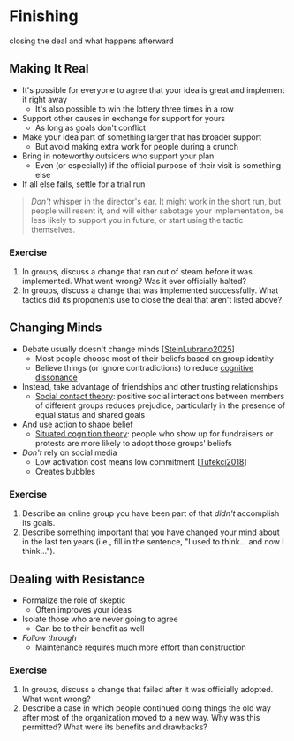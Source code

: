 # Finishing

<p class="subtitle" markdown="1">closing the deal and what happens afterward</p>

## Making It Real

-   It's possible for everyone to agree that your idea is great and implement it right away
    -   It's also possible to win the lottery three times in a row
-   Support other causes in exchange for support for yours
    -   As long as goals don't conflict
-   Make your idea part of something larger that has broader support
    -   But avoid making extra work for people during a crunch
-   Bring in noteworthy outsiders who support your plan
    -   Even (or especially) if the official purpose of their visit is something else
-   If all else fails, settle for a trial run

> *Don't* whisper in the director's ear.
> It might work in the short run,
> but people will resent it,
> and will either sabotage your implementation,
> be less likely to support you in future,
> or start using the tactic themselves.

<section class="exercise" markdown="1">

### Exercise

1.  In groups, discuss a change that ran out of steam before it was implemented.
    What went wrong?
    Was it ever officially halted?
1.  In groups, discuss a change that was implemented successfully.
    What tactics did its proponents use to close the deal that aren't listed above?

</section>

## Changing Minds

-   Debate usually doesn't change minds [[SteinLubrano2025](b:SteinLubrano2025)]
    -   Most people choose most of their beliefs based on group identity
    -   Believe things (or ignore contradictions) to reduce [cognitive dissonance](g:cognitive-dissonance)
-   Instead, take advantage of friendships and other trusting relationships
    -   [Social contact theory](g:social-contact-theory):
        positive social interactions between members of different groups reduces prejudice,
        particularly in the presence of equal status and shared goals
-   And use action to shape belief
    -   [Situated cognition theory](g:situated-cognition-theory):
        people who show up for fundraisers or protests are more likely to adopt those groups' beliefs
-   *Don't* rely on social media
    -   Low activation cost means low commitment [[Tufekci2018](b:Tufekci2018)]
    -   Creates bubbles

<section class="exercise" markdown="1">

### Exercise

1.  Describe an online group you have been part of that *didn't* accomplish its goals.
1.  Describe something important that you have changed your mind about in the last ten years
    (i.e., fill in the sentence, "I used to think… and now I think…").

</section>

## Dealing with Resistance

-   Formalize the role of skeptic
    -   Often improves your ideas
-   Isolate those who are never going to agree
    -   Can be to their benefit as well
-   *Follow through*
    -   Maintenance requires much more effort than construction

<section class="exercise" markdown="1">

### Exercise

1.  In groups, discuss a change that failed after it was officially adopted.
    What went wrong?
1.  Describe a case in which people continued doing things the old way
    after most of the organization moved to a new way.
    Why was this permitted?
    What were its benefits and drawbacks?

</section>
